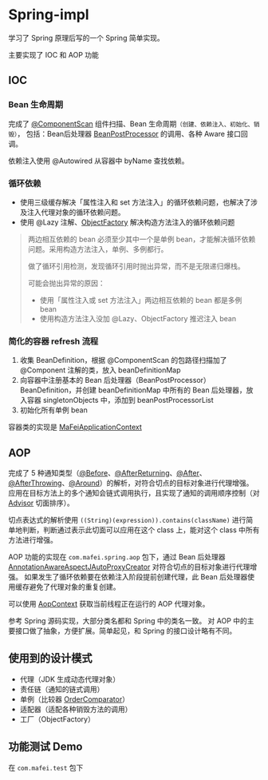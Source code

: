 # Spring-impl
学习了 Spring 原理后写的一个 Spring 简单实现。

主要实现了 IOC 和 AOP 功能

## IOC
### Bean 生命周期
完成了 [@ComponentScan](src/com/mafei/spring/anno/ComponentScan.java) 组件扫描、Bean 生命周期`（创建、依赖注入、初始化、销毁）`， 
包括：Bean后处理器 [BeanPostProcessor](src/com/mafei/spring/interfaces/BeanPostProcessor.java) 的调用、各种 Aware 接口回调。

依赖注入使用 @Autowired 从容器中 byName 查找依赖。

### 循环依赖
- 使用三级缓存解决「属性注入和 set 方法注入」的循环依赖问题，也解决了涉及注入代理对象的循环依赖问题。
- 使用 @Lazy 注解、[ObjectFactory](src/com/mafei/spring/interfaces/ObjectFactory.java) 解决构造方法注入的循环依赖问题
> 两边相互依赖的 bean 必须至少其中一个是单例 bean，才能解决循环依赖问题。采用构造方法注入，单例、多例都行。
> 
> 做了循环引用检测，发现循环引用时抛出异常，而不是无限递归爆栈。
> 
> 可能会抛出异常的原因：
> - 使用「属性注入或 set 方法注入」两边相互依赖的 bean 都是多例 bean
> - 使用构造方法注入没加 @Lazy、ObjectFactory 推迟注入 bean

### 简化的容器 refresh 流程
1. 收集 BeanDefinition，根据 @ComponentScan 的包路径扫描加了 @Component 注解的类，放入 beanDefinitionMap
2. 向容器中注册基本的 Bean 后处理器（BeanPostProcessor）BeanDefinition，并创建 beanDefinitionMap 中所有的 Bean 后处理器，放入容器 singletonObjects 中，添加到 beanPostProcessorList
3. 初始化所有单例 bean

容器类的实现是 [MaFeiApplicationContext](src/com/mafei/spring/MaFeiApplicationContext.java)

## AOP
完成了 5 种通知类型（[@Before](src/com/mafei/spring/aop/anno/Before.java)、[@AfterReturning](src/com/mafei/spring/aop/anno/AfterReturning.java)、[@After](src/com/mafei/spring/aop/anno/After.java)、[@AfterThrowing](src/com/mafei/spring/aop/anno/AfterThrowing.java)、[@Around](src/com/mafei/spring/aop/anno/Around.java)）的解析，对符合切点的目标对象进行代理增强。
应用在目标方法上的多个通知会链式调用执行，且实现了通知的调用顺序控制（对 [Advisor](src/com/mafei/spring/aop/advisor/Advisor.java) 切面排序）。

切点表达式的解析使用 `((String)(expression)).contains(className)` 进行简单地判断，判断通过表示此切面可以应用在这个 class 上，能对这个 class 中所有方法进行增强。

AOP 功能的实现在 `com.mafei.spring.aop` 包下，通过 Bean 后处理器 [AnnotationAwareAspectJAutoProxyCreator](src/com/mafei/spring/aop/AnnotationAwareAspectJAutoProxyCreator.java) 对符合切点的目标对象进行代理增强。
如果发生了循环依赖要在依赖注入阶段提前创建代理，此 Bean 后处理器使用缓存避免了代理对象的重复创建。

可以使用 [AopContext](src/com/mafei/spring/aop/proxy/AopContext.java) 获取当前线程正在运行的 AOP 代理对象。

参考 Spring 源码实现，大部分类名都和 Spring 中的类名一致。
对 AOP 中的主要接口做了抽象，方便扩展。简单起见，和 Spring 的接口设计略有不同。

## 使用到的设计模式
- 代理（JDK 生成动态代理对象）
- 责任链（通知的链式调用）
- 单例（比较器 [OrderComparator](src/com/mafei/spring/core/OrderComparator.java)）
- 适配器（适配各种销毁方法的调用）
- 工厂（ObjectFactory）

## 功能测试 Demo
在 `com.mafei.test` 包下